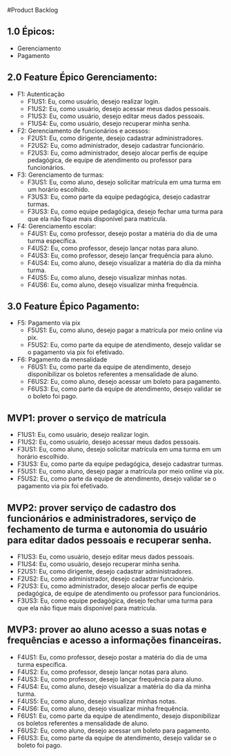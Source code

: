 #Product Backlog

## 1.0 Épicos:
- Gerenciamento
- Pagamento

## 2.0 Feature Épico Gerenciamento:
- F1: Autenticação
  - F1US1: Eu, como usuário, desejo realizar login.
  - F1US2: Eu, como usuário, desejo acessar meus dados pessoais.
  - F1US3: Eu, como usuário, desejo editar meus dados pessoais.
  - F1US4: Eu, como usuário, desejo recuperar minha senha.
- F2: Gerenciamento de funcionários e acessos:
  - F2US1: Eu, como dirigente, desejo cadastrar administradores.
  - F2US2: Eu, como administrador, desejo cadastrar funcionário.
  - F2US3: Eu, como administrador, desejo alocar perfis de equipe pedagógica, de equipe de atendimento ou professor para funcionários.
- F3: Gerenciamento de turmas:
  - F3US1: Eu, como aluno, desejo solicitar matrícula em uma turma em um horário escolhido.
  - F3US3: Eu, como parte da equipe pedagógica, desejo cadastrar turmas.
  - F3US3: Eu, como equipe pedagógica, desejo fechar uma turma para que ela não fique mais disponível para matrícula.
- F4: Gerenciamento escolar:
  - F4US1: Eu, como professor, desejo postar a matéria do dia de uma turma específica.
  - F4US2: Eu, como professor, desejo lançar notas para aluno.
  - F4US3: Eu, como professor, desejo lançar frequência para aluno.
  - F4US4: Eu, como aluno, desejo visualizar a matéria do dia da minha turma.
  - F4US5: Eu, como aluno, desejo visualizar minhas notas.
  - F4US6: Eu, como aluno, desejo visualizar minha frequência.

## 3.0 Feature Épico Pagamento:
- F5: Pagamento via pix
  - F5US1: Eu, como aluno, desejo pagar a matrícula por meio online via pix.
  - F5US2: Eu, como parte da equipe de atendimento, desejo validar se o pagamento via pix foi efetivado.
- F6: Pagamento da mensalidade
  - F6US1: Eu, como parte da equipe de atendimento, desejo disponibilizar os boletos referentes a mensalidade de aluno.
  - F6US2: Eu, como aluno, desejo acessar um boleto para pagamento.
  - F6US3: Eu, como parte da equipe de atendimento, desejo validar se o boleto foi pago.


## MVP1: prover o serviço de matrícula
- F1US1: Eu, como usuário, desejo realizar login.
- F1US2: Eu, como usuário, desejo acessar meus dados pessoais.
- F3US1: Eu, como aluno, desejo solicitar matrícula em uma turma em um horário escolhido.
- F3US3: Eu, como parte da equipe pedagógica, desejo cadastrar turmas.
- F5US1: Eu, como aluno, desejo pagar a matrícula por meio online via pix.
- F5US2: Eu, como parte da equipe de atendimento, desejo validar se o pagamento via pix foi efetivado.

## MVP2: prover serviço de cadastro dos funcionários e administradores, serviço de fechamento de turma e autonomia do usuário para editar dados pessoais e recuperar senha.
- F1US3: Eu, como usuário, desejo editar meus dados pessoais.
- F1US4: Eu, como usuário, desejo recuperar minha senha.
- F2US1: Eu, como dirigente, desejo cadastrar administradores.
- F2US2: Eu, como administrador, desejo cadastrar funcionário.
- F2US3: Eu, como administrador, desejo alocar perfis de equipe pedagógica, de equipe de atendimento ou professor para funcionários.
- F3US3: Eu, como equipe pedagógica, desejo fechar uma turma para que ela não fique mais disponível para matrícula.

## MVP3: prover ao aluno acesso a suas notas e frequências e acesso a informações financeiras.
- F4US1: Eu, como professor, desejo postar a matéria do dia de uma turma específica.
- F4US2: Eu, como professor, desejo lançar notas para aluno.
- F4US3: Eu, como professor, desejo lançar frequência para aluno.
- F4US4: Eu, como aluno, desejo visualizar a matéria do dia da minha turma.
- F4US5: Eu, como aluno, desejo visualizar minhas notas.
- F4US6: Eu, como aluno, desejo visualizar minha frequência.
- F6US1: Eu, como parte da equipe de atendimento, desejo disponibilizar os boletos referentes a mensalidade de aluno.
- F6US2: Eu, como aluno, desejo acessar um boleto para pagamento.
- F6US3: Eu, como parte da equipe de atendimento, desejo validar se o boleto foi pago.
